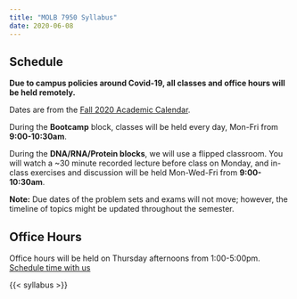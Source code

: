 ```yaml
---
title: "MOLB 7950 Syllabus"
date: 2020-06-08
---
```


## Schedule

**Due to campus policies around Covid-19, all classes and office hours will be
held remotely.**

Dates are from the [Fall 2020 Academic
Calendar](http://www.ucdenver.edu/student-services/resources/Registrar-dev/Documents/AcademicCalendars/AcademicCalendarFall2020.pdf).

During the **Bootcamp** block, classes will be held every day, Mon-Fri from **9:00-10:30am**.

During the **DNA/RNA/Protein blocks**, we will use a flipped classroom. You will watch a ~30 minute recorded lecture before class on Monday,
and in-class exercises and discussion will be held Mon-Wed-Fri from **9:00-10:30am**.

<b>Note:</b> Due dates of the problem sets and exams will not move; however, the timeline of topics might be updated throughout the semester.

## Office Hours


<p>Office hours will be held on Thursday afternoons from 1:00-5:00pm.
<!-- Calendly link widget begin -->
<link href="https://assets.calendly.com/assets/external/widget.css" rel="stylesheet">
<script src="https://assets.calendly.com/assets/external/widget.js" type="text/javascript"></script>
<a href="" onclick="Calendly.initPopupWidget({url: 'https://calendly.com/molb7950-tas/office-hours-1'});return false;">Schedule time with us</a>
<!-- Calendly link widget end -->
</p>
  
<div>

{{< syllabus >}}

</div>

